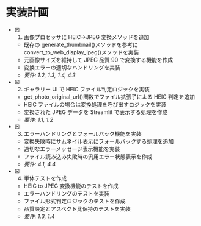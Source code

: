 # 実装計画

- [x] 1. 画像プロセッサに HEIC→JPEG 変換メソッドを追加

  - 既存の generate_thumbnail()メソッドを参考に convert_to_web_display_jpeg()メソッドを実装
  - 元画像サイズを維持して JPEG 品質 90 で変換する機能を作成
  - 変換エラーの適切なハンドリングを実装
  - _要件: 1.2, 1.3, 1.4, 4.3_

- [x] 2. ギャラリー UI で HEIC ファイル判定ロジックを実装

  - get_photo_original_url()関数でファイル拡張子による HEIC 判定を追加
  - HEIC ファイルの場合は変換処理を呼び出すロジックを実装
  - 変換された JPEG データを Streamlit で表示する処理を作成
  - _要件: 1.1, 1.2_

- [x] 3. エラーハンドリングとフォールバック機能を実装

  - 変換失敗時にサムネイル表示にフォールバックする処理を追加
  - 適切なエラーメッセージ表示機能を実装
  - ファイル読み込み失敗時の汎用エラー状態表示を作成
  - _要件: 4.1, 4.4_

- [x] 4. 単体テストを作成
  - HEIC to JPEG 変換機能のテストを作成
  - エラーハンドリングのテストを実装
  - ファイル形式判定ロジックのテストを作成
  - 品質設定とアスペクト比保持のテストを実装
  - _要件: 1.3, 1.4_
